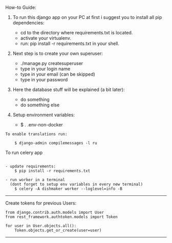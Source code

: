 How-to Guide:

1. To run this django app on your PC at first i suggest you to install all pip dependencies:
    - cd to the directory where requirements.txt is located.
    - activate your virtualenv.
    - run: pip install -r requirements.txt in your shell.
    
2. Next step is to create your own superuser:
    - ./manage.py createsuperuser
    - type in your login name
    - type in your email (can be skipped)
    - type in your password
    
3. Here the database stuff will be explained (a bit later):
    - do something
    - do something else

4. Setup environment variables:
    - $ . .env-non-docker


~~~
To enable translations run:

    $ django-admin compilemessages -l ru

~~~
To run celery app
~~~

- update requirements:
    $ pip install -r requirements.txt

- run worker in a terminal 
  (dont forget to setup env variables in every new terminal)
    $ celery -A dishmaker worker --loglevel=info -B
~~~
-------
Create tokens for previous Users:
~~~
from django.contrib.auth.models import User
from rest_framework.authtoken.models import Token

for user in User.objects.all():
    Token.objects.get_or_create(user=user)
~~~
-------